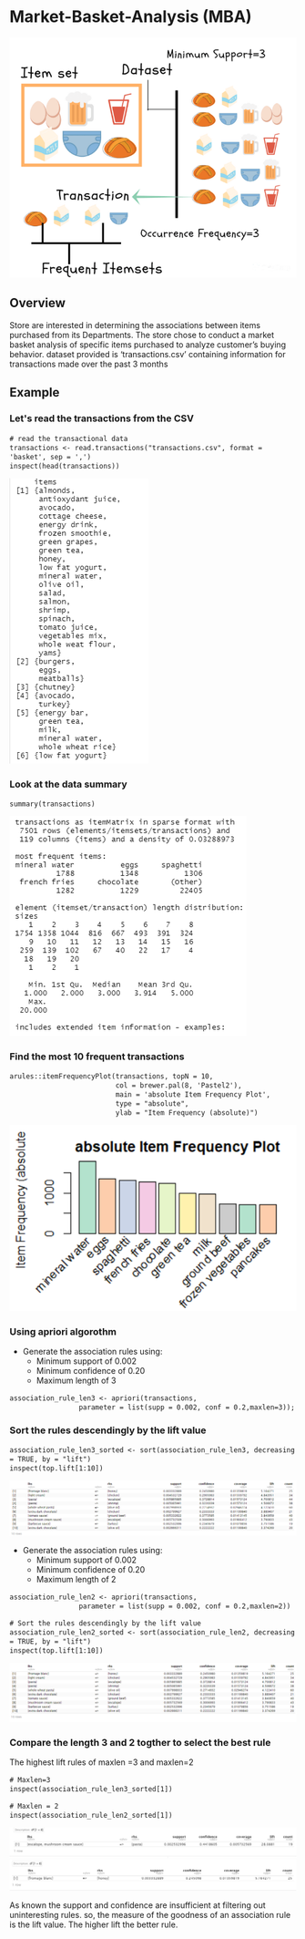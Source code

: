 # Market-Basket-Analysis (MBA)
![Market-Basket-Analysis-Image](Image/Screenshot_8.png)
## Overview
Store are interested in determining the associations between items purchased from its Departments. The store chose to conduct a market basket analysis of specific items purchased to analyze customer’s buying behavior. dataset provided is ‘transactions.csv’ containing information for transactions made over the past 3 months
## Example
### **Let's read the transactions from the CSV**
```{r}
# read the transactional data
transactions <- read.transactions("transactions.csv", format = 'basket', sep = ',')
inspect(head(transactions))
```
![Market-Basket-Analysis-Image](Image/Screenshot_1.png)

### Look at the data summary
```{r}
summary(transactions)
```
![Market-Basket-Analysis-Image](Image/Screenshot_2.png)

### Find the most 10 frequent transactions
```{r}
arules::itemFrequencyPlot(transactions, topN = 10,
                          col = brewer.pal(8, 'Pastel2'),
                          main = 'absolute Item Frequency Plot',
                          type = "absolute",
                          ylab = "Item Frequency (absolute)")
```
![Market-Basket-Analysis-Image](Image/Screenshot_3.png)

### Using apriori algorothm
- Generate the association rules using:
  - Minimum support of 0.002
  - Minimum confidence of 0.20
  - Maximum length of 3
```{r}
association_rule_len3 <- apriori(transactions,
                 parameter = list(supp = 0.002, conf = 0.2,maxlen=3));
```

### Sort the rules descendingly by the lift value
```{r}
association_rule_len3_sorted <- sort(association_rule_len3, decreasing = TRUE, by = "lift")
inspect(top.lift[1:10])
```
![Market-Basket-Analysis-Image](Image/Screenshot_4.png)

- Generate the association rules using:
  - Minimum support of 0.002
  - Minimum confidence of 0.20
  - Maximum length of 2

```{r}
association_rule_len2 <- apriori(transactions,
                 parameter = list(supp = 0.002, conf = 0.2,maxlen=2))
```
```{r}
# Sort the rules descendingly by the lift value
association_rule_len2_sorted <- sort(association_rule_len2, decreasing = TRUE, by = "lift")
inspect(top.lift[1:10])
```
![Market-Basket-Analysis-Image](Image/Screenshot_5.png)

### Compare the length 3 and 2 togther to select the best rule
The highest lift rules of maxlen =3 and maxlen=2
```{r}
# Maxlen=3
inspect(association_rule_len3_sorted[1])
```
```{r}
# Maxlen = 2
inspect(association_rule_len2_sorted[1])
```
![Market-Basket-Analysis-Image](Image/Screenshot_6.png)
![Market-Basket-Analysis-Image](Image/Screenshot_7.png)

As known the support and confidence are insufficient at filtering out uninteresting rules. so, the measure of the goodness of an association rule is the lift value. The higher lift the better rule.
